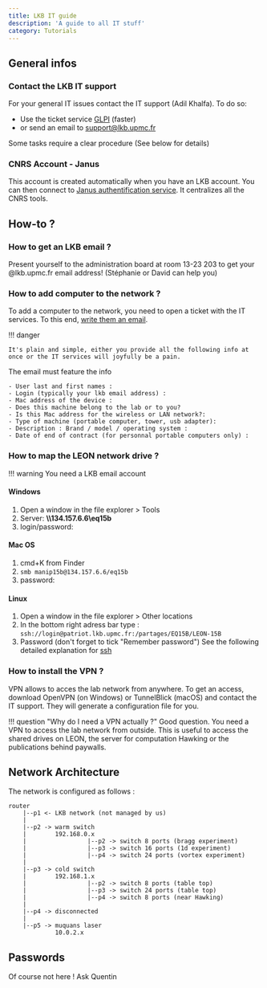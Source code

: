 ```yaml
---
title: LKB IT guide
description: 'A guide to all IT stuff'
category: Tutorials
---
```

## General infos

### Contact the LKB IT support

For your general IT issues contact the IT support (Adil Khalfa). To do so:

- Use the ticket service [GLPI](https://weblkb.lkb.upmc.fr/glpi/)   (faster)
- or send an email to support@lkb.upmc.fr

Some tasks require a clear procedure (See below for details)

### CNRS Account - Janus

This account is created automatically when you have an LKB account. 
You can then connect to [Janus authentification service](https://magelan.cnrs.fr/). It centralizes all the CNRS tools.


## How-to ?

### How to get an LKB email ?

Present yourself to the administration board at room 13-23 203 to get your @lkb.upmc.fr email address! (Stéphanie or David can help you)

### How to add computer to the network ?

To add a computer to the network, you need to open a ticket with the IT services. To this end, [write them an email](mailto:support@lkb.upmc.fr).

!!! danger

    It's plain and simple, either you provide all the following info at once or the IT services will joyfully be a pain.

The email must feature the info

```text
- User last and first names :
- Login (typically your lkb email address) :
- Mac address of the device :
- Does this machine belong to the lab or to you?
- Is this Mac address for the wireless or LAN network?:
- Type of machine (portable computer, tower, usb adapter):
- Description : Brand / model / operating system :
- Date of end of contract (for personnal portable computers only) :
```


### How to map the LEON network drive ?
!!! warning
     You need a LKB email account

#### **Windows**

1.  Open a window in the file explorer > Tools
2.  Server: **\\\134.157.6.6\eq15b**
3.  login/password:

#### **Mac OS**

1. cmd+K from Finder
2. `smb manip15b@134.157.6.6/eq15b`
3. password:

#### **Linux**

1. Open a window in the file explorer > Other locations
2. In the bottom right adress bar type : `ssh://login@patriot.lkb.upmc.fr:/partages/EQ15B/LEON-15B`
3. Password (don't forget to tick "Remember password")
   See the following detailed explanation for [ssh](/StartingPackage/Tools#ssh)

### How to install the VPN ?

VPN allows to acces the lab network from anywhere. To get an access, download OpenVPN (on Windows) or TunnelBlick (macOS) and contact the IT support. They will generate a configuration file for you.

!!! question "Why do I need a VPN actually ?"
    Good question. You need a VPN to access the lab network from outside. This is useful to access the shared drives on LEON, the server for computation Hawking or the publications behind paywalls.

## Network Architecture

The network is configured as follows :

```
router
    |--p1 <- LKB network (not managed by us)
    |
    |--p2 -> warm switch
    |        192.168.0.x
    |                 |--p2 -> switch 8 ports (bragg experiment)
    |                 |--p3 -> switch 16 ports (1d experiment)
    |                 |--p4 -> switch 24 ports (vortex experiment)
    |                
    |--p3 -> cold switch
    |        192.168.1.x
    |                 |--p2 -> switch 8 ports (table top)
    |                 |--p3 -> switch 24 ports (table top)
    |                 |--p4 -> switch 8 ports (near Hawking)
    |                 
    |--p4 -> disconnected
    |
    |--p5 -> muquans laser
             10.0.2.x
```

## Passwords

Of  course not here ! Ask Quentin
